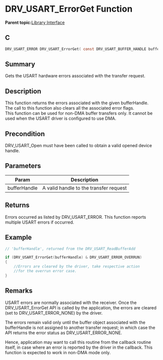 # DRV\_USART\_ErrorGet Function

**Parent topic:**[Library Interface](GUID-80FC4C27-64D2-411F-BE4A-4C4A8BD80604.md)

## C

```c
DRV_USART_ERROR DRV_USART_ErrorGet( const DRV_USART_BUFFER_HANDLE bufferHandle )
```

## Summary

Gets the USART hardware errors associated with the transfer request.

## Description

This function returns the errors associated with the given bufferHandle.<br />The call to this function also clears all the associated error flags.<br />This function can be used for non-DMA buffer transfers only. It cannot be<br />used when the USART driver is configured to use DMA.

## Precondition

DRV\_USART\_Open must have been called to obtain a valid opened device handle.

## Parameters

|Param|Description|
|-----|-----------|
|bufferHandle|A valid handle to the transfer request|

## Returns

Errors occurred as listed by DRV\_USART\_ERROR. This function reports multiple USART errors if occurred.

## Example

```c
// 'bufferHandle', returned from the DRV_USART_ReadBufferAdd

if (DRV_USART_ErrorGet(bufferHandle) & DRV_USART_ERROR_OVERRUN)
{
    //Errors are cleared by the driver, take respective action
    //for the overrun error case.
}
```

## Remarks

USART errors are normally associated with the receiver. Once the DRV\_USART\_ErrorGet API is called by the application, the errors are cleared \(set to DRV\_USART\_ERROR\_NONE\) by the driver.

The errors remain valid only until the buffer object associated with the bufferHandle is not assigned to another transfer request; in which case the API returns the error status as DRV\_USART\_ERROR\_NONE.

Hence, application may want to call this routine from the callback routine itself, in case where an error is reported by the driver in the callback. This function is expected to work in non-DMA mode only.


